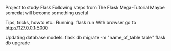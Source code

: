 Project to study Flask
Following steps from The Flask Mega-Tutorial
Maybe somedat will become something useful


Tips, tricks, howto etc.:
Running:
flask run
With browser go to http://127.0.0.1:5000


Updating database models:
flask db migrate -m "name_of_table table"
flask db upgrade